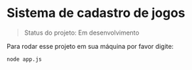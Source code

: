 # Sistema de cadastro de jogos
> Status do projeto: Em desenvolvimento

Para rodar esse projeto em sua máquina por favor digite:
```
node app.js
```

